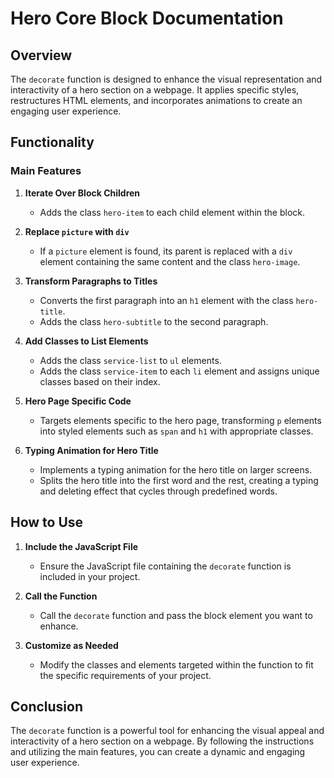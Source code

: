 # Hero Core Block Documentation

## Overview

The `decorate` function is designed to enhance the visual representation and interactivity of a hero section on a webpage. It applies specific styles, restructures HTML elements, and incorporates animations to create an engaging user experience.

## Functionality

### Main Features

1. **Iterate Over Block Children**
   - Adds the class `hero-item` to each child element within the block.

2. **Replace `picture` with `div`**
   - If a `picture` element is found, its parent is replaced with a `div` element containing the same content and the class `hero-image`.

3. **Transform Paragraphs to Titles**
   - Converts the first paragraph into an `h1` element with the class `hero-title`.
   - Adds the class `hero-subtitle` to the second paragraph.

4. **Add Classes to List Elements**
   - Adds the class `service-list` to `ul` elements.
   - Adds the class `service-item` to each `li` element and assigns unique classes based on their index.

5. **Hero Page Specific Code**
   - Targets elements specific to the hero page, transforming `p` elements into styled elements such as `span` and `h1` with appropriate classes.

6. **Typing Animation for Hero Title**
   - Implements a typing animation for the hero title on larger screens.
   - Splits the hero title into the first word and the rest, creating a typing and deleting effect that cycles through predefined words.

## How to Use

1. **Include the JavaScript File**
   - Ensure the JavaScript file containing the `decorate` function is included in your project.

2. **Call the Function**
   - Call the `decorate` function and pass the block element you want to enhance.

3. **Customize as Needed**
   - Modify the classes and elements targeted within the function to fit the specific requirements of your project.

## Conclusion

The `decorate` function is a powerful tool for enhancing the visual appeal and interactivity of a hero section on a webpage. By following the instructions and utilizing the main features, you can create a dynamic and engaging user experience.

